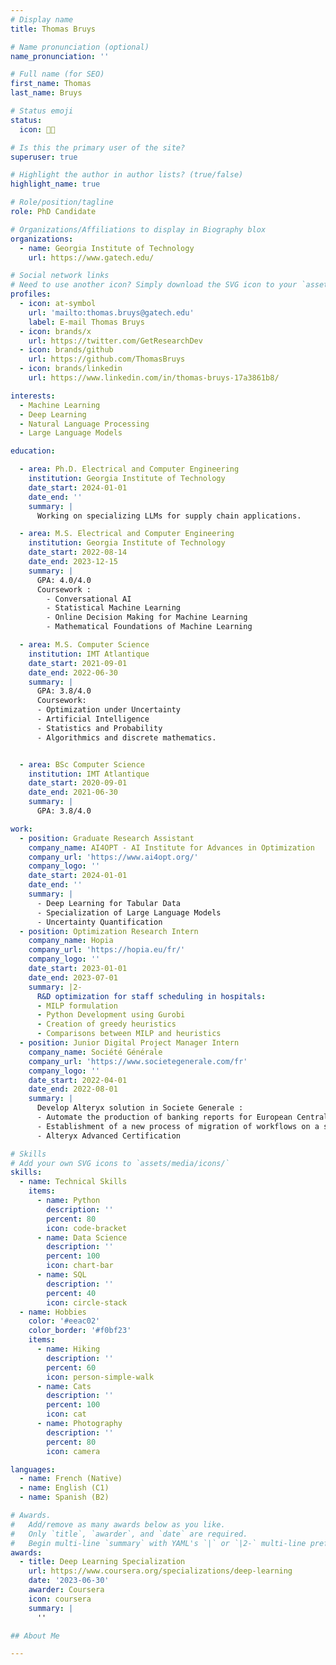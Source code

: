 ```yaml
---
# Display name
title: Thomas Bruys

# Name pronunciation (optional)
name_pronunciation: ''

# Full name (for SEO)
first_name: Thomas
last_name: Bruys

# Status emoji
status:
  icon: 🧑‍💻️

# Is this the primary user of the site?
superuser: true

# Highlight the author in author lists? (true/false)
highlight_name: true

# Role/position/tagline
role: PhD Candidate

# Organizations/Affiliations to display in Biography blox
organizations:
  - name: Georgia Institute of Technology
    url: https://www.gatech.edu/

# Social network links
# Need to use another icon? Simply download the SVG icon to your `assets/media/icons/` folder.
profiles:
  - icon: at-symbol
    url: 'mailto:thomas.bruys@gatech.edu'
    label: E-mail Thomas Bruys
  - icon: brands/x
    url: https://twitter.com/GetResearchDev
  - icon: brands/github
    url: https://github.com/ThomasBruys
  - icon: brands/linkedin
    url: https://www.linkedin.com/in/thomas-bruys-17a3861b8/

interests:
  - Machine Learning
  - Deep Learning
  - Natural Language Processing
  - Large Language Models

education:

  - area: Ph.D. Electrical and Computer Engineering
    institution: Georgia Institute of Technology
    date_start: 2024-01-01
    date_end: ''
    summary: |
      Working on specializing LLMs for supply chain applications.

  - area: M.S. Electrical and Computer Engineering
    institution: Georgia Institute of Technology
    date_start: 2022-08-14
    date_end: 2023-12-15
    summary: |
      GPA: 4.0/4.0
      Coursework : 
        - Conversational AI
        - Statistical Machine Learning
        - Online Decision Making for Machine Learning
        - Mathematical Foundations of Machine Learning

  - area: M.S. Computer Science
    institution: IMT Atlantique
    date_start: 2021-09-01
    date_end: 2022-06-30
    summary: |
      GPA: 3.8/4.0
      Coursework:
      - Optimization under Uncertainty
      - Artificial Intelligence
      - Statistics and Probability
      - Algorithmics and discrete mathematics.


  - area: BSc Computer Science
    institution: IMT Atlantique
    date_start: 2020-09-01
    date_end: 2021-06-30
    summary: |
      GPA: 3.8/4.0

work:
  - position: Graduate Research Assistant
    company_name: AI4OPT - AI Institute for Advances in Optimization
    company_url: 'https://www.ai4opt.org/'
    company_logo: ''
    date_start: 2024-01-01
    date_end: ''
    summary: |
      - Deep Learning for Tabular Data
      - Specialization of Large Language Models
      - Uncertainty Quantification
  - position: Optimization Research Intern
    company_name: Hopia
    company_url: 'https://hopia.eu/fr/'
    company_logo: ''
    date_start: 2023-01-01
    date_end: 2023-07-01
    summary: |2-
      R&D optimization for staff scheduling in hospitals:
      - MILP formulation
      - Python Development using Gurobi
      - Creation of greedy heuristics
      - Comparisons between MILP and heuristics
  - position: Junior Digital Project Manager Intern
    company_name: Société Générale
    company_url: 'https://www.societegenerale.com/fr'
    company_logo: ''
    date_start: 2022-04-01
    date_end: 2022-08-01
    summary: |
      Develop Alteryx solution in Societe Generale :
      - Automate the production of banking reports for European Central Bank with Alteryx and Python
      - Establishment of a new process of migration of workflows on a server
      - Alteryx Advanced Certification

# Skills
# Add your own SVG icons to `assets/media/icons/`
skills:
  - name: Technical Skills
    items:
      - name: Python
        description: ''
        percent: 80
        icon: code-bracket
      - name: Data Science
        description: ''
        percent: 100
        icon: chart-bar
      - name: SQL
        description: ''
        percent: 40
        icon: circle-stack
  - name: Hobbies
    color: '#eeac02'
    color_border: '#f0bf23'
    items:
      - name: Hiking
        description: ''
        percent: 60
        icon: person-simple-walk
      - name: Cats
        description: ''
        percent: 100
        icon: cat
      - name: Photography
        description: ''
        percent: 80
        icon: camera

languages:
  - name: French (Native)
  - name: English (C1)
  - name: Spanish (B2)

# Awards.
#   Add/remove as many awards below as you like.
#   Only `title`, `awarder`, and `date` are required.
#   Begin multi-line `summary` with YAML's `|` or `|2-` multi-line prefix and indent 2 spaces below.
awards:
  - title: Deep Learning Specialization
    url: https://www.coursera.org/specializations/deep-learning
    date: '2023-06-30'
    awarder: Coursera
    icon: coursera
    summary: |
      ''

## About Me

---
```

